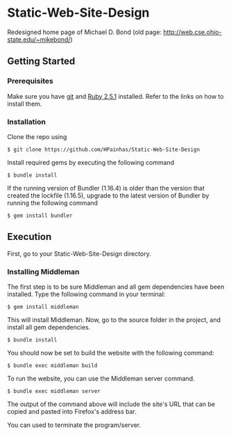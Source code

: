 # Static-Web-Site-Design

Redesigned home page of Michael D. Bond (old page: http://web.cse.ohio-state.edu/~mikebond/)

## Getting Started

### Prerequisites
Make sure you have [git](https://git-scm.com/) and [Ruby 2.5.1](https://ruby-doc.org/) installed. Refer to the links on how to install them.

### Installation
Clone the repo using
```
$ git clone https://github.com/HPainhas/Static-Web-Site-Design
```

Install required gems by executing the following command
```
$ bundle install
```
If the running version of Bundler (1.16.4) is older than the version that created the lockfile (1.16.5), upgrade to the latest version of Bundler by running the following command
```
$ gem install bundler
```

## Execution

First, go to your Static-Web-Site-Design directory.

### Installing Middleman
The first step is to be sure Middleman and all gem dependencies have been installed. Type the following command in your terminal:
```
$ gem install middleman
```

This will install Middleman. Now, go to the source folder in the project, and install all gem dependencies.
```
$ bundle install
```

You should now be set to build the website with the following command:
```
$ bundle exec middleman build
```

To run the website, you can use the Middleman server command.
``` 
$ bundle exec middleman server
```

The output of the command above will include the site's URL that can be copied and pasted into Firefox's address bar.

You can used <Control><C> to terminate the program/server.
